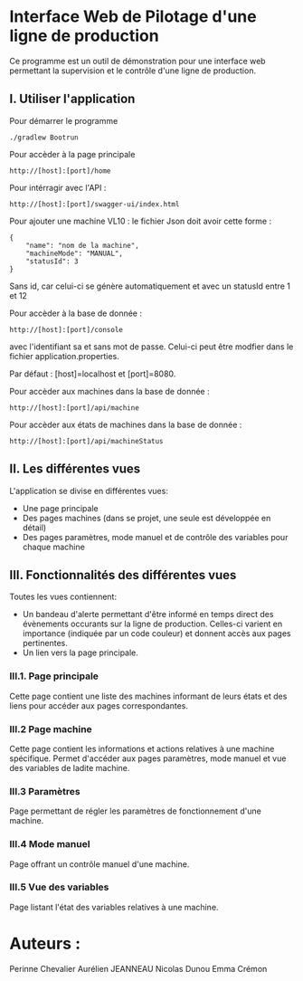 # Interface Web de Pilotage d'une ligne de production
Ce programme est un outil de démonstration pour une interface web permettant la supervision et le contrôle d'une ligne de production.

## I. Utiliser l'application

Pour démarrer le programme

    ./gradlew Bootrun

Pour accèder à la page principale

    http://[host]:[port]/home

Pour intérragir avec l'API :

    http://[host]:[port]/swagger-ui/index.html

Pour ajouter une machine VL10 : le fichier Json doit avoir cette forme : 

    {
        "name": "nom de la machine",
        "machineMode": "MANUAL",
        "statusId": 3
    } 
    
Sans id, car celui-ci se génère automatiquement et avec un statusId entre 1 et 12



Pour accèder à la base de donnée :

    http://[host]:[port]/console

avec l'identifiant sa et sans mot de passe. Celui-ci peut être modfier dans le fichier application.properties.

Par défaut : [host]=localhost et [port]=8080.

Pour accèder aux machines dans la base de donnée :

    http://[host]:[port]/api/machine

Pour accèder aux états de machines dans la base de donnée :

    http://[host]:[port]/api/machineStatus

## II. Les différentes vues
L'application se divise en différentes vues: 
- Une page principale
- Des pages machines (dans se projet, une seule est développée en détail)
- Des pages paramètres, mode manuel et de contrôle des variables pour chaque machine
## III. Fonctionnalités des différentes vues
Toutes les vues contiennent:
- Un bandeau d'alerte permettant d'être informé en temps direct
des évènements occurants sur la ligne de production. 
Celles-ci varient en importance (indiquée par un code couleur) 
et donnent accès aux pages pertinentes.
- Un lien vers la page principale.

### III.1. Page principale
Cette page contient une liste des machines informant de leurs états et des liens pour accéder aux pages correspondantes.

### III.2 Page machine
Cette page contient les informations et actions relatives à une machine spécifique. Permet d'accéder aux pages paramètres, mode manuel et vue des variables de ladite machine.

### III.3 Paramètres
Page permettant de régler les paramètres de fonctionnement d'une machine.

### III.4 Mode manuel
Page offrant un contrôle manuel d'une machine. 

### III.5 Vue des variables
Page listant l'état des variables relatives à une machine.

# Auteurs :
Perinne Chevalier
Aurélien JEANNEAU
Nicolas Dunou
Emma Crémon
